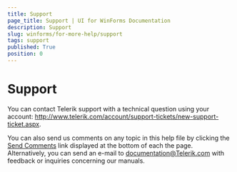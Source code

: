 ```yaml
---
title: Support
page_title: Support | UI for WinForms Documentation
description: Support
slug: winforms/for-more-help/support
tags: support
published: True
position: 0
---
```


# Support

You can contact Telerik support with a technical question using your account: http://www.telerik.com/account/support-tickets/new-support-ticket.aspx.

You can also send us comments on any topic in this help file by clicking the [Send Comments](mailto:documentation@Telerik.com) link displayed at the bottom of each the page. Alternatively, you can send an e-mail to documentation@Telerik.com with feedback or inquiries concerning our manuals.
        
